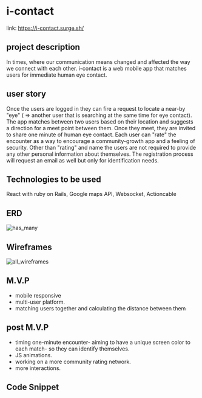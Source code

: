 # i-contact
link: https://i-contact.surge.sh/

## project description 
In times, where our communication means changed and affected the way we connect with each other. i-contact is a web mobile app that matches users for immediate human eye contact.

## user story
Once the users are logged in they can fire a request to locate a near-by "eye" ( => another user that is searching at the same time for eye contact). The app matches between two users based on their location and suggests a direction for a meet point between them. Once they meet, they are invited to share one minute of human eye contact. Each user can "rate" the encounter as a way to encourage a community-growth app and a feeling of security. Other than "rating" and name the users are not required to provide any other personal information about themselves. The registration process will request an email as well but only for identification needs.

## Technologies to be used
React with ruby on Rails, Google maps API, Websocket, Actioncable

## ERD
![has_many](https://i.imgur.com/XSSSPnV.jpg)

## Wireframes
![all_wireframes](https://i.imgur.com/l74vldb.jpg)

## M.V.P
- mobile responsive
- multi-user platform.
- matching users together and calculating the distance between them

## post M.V.P
- timing one-minute encounter- aiming to have a unique screen color to each match- so they can identify themselves.
- JS animations.
- working on a more community rating network. 
- more interactions. 

## Code Snippet
